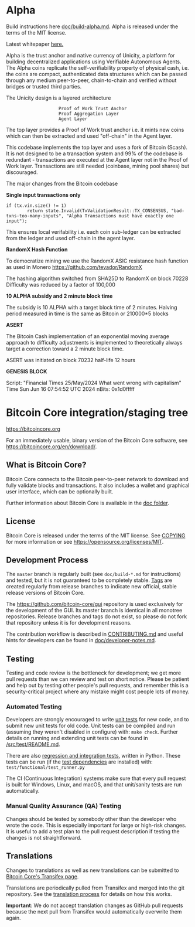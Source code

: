 
Alpha
=====================================

Build instructions here [doc/build-alpha.md](doc/build-alpha.md).
Alpha is released under the terms of the MIT license.

Latest whitepaper [here.](https://unicitynetwork.github.io/whitepaper/)



Alpha is the trust anchor and native currency of Unicity, a platform for building decentralized applications using Verifiable Autonomous Agents. The Alpha coins replicate the self-verifiability property of physical cash, i.e. the coins are compact, authenticated data structures which can be passed through any medium peer-to-peer, chain-to-chain and verified without bridges or trusted third parties. 


The Unicity design is a layered architecture 
			
						Proof of Work Trust Anchor
						Proof Aggregation Layer
						Agent Layer


The top layer provides a Proof of Work trust anchor i.e. it mints new coins which can then be extracted and used "off-chain" in the Agent layer.

This codebase implements the top layer and uses a fork of Bitcoin (Scash). It is not designed to be a transaction system and 99% of the codebase is redundant - transactions are executed at the Agent layer not in the Proof of Work layer. Transactions are still needed (coinbase, mining pool shares) but discouraged. 

The major changes from the Bitcoin codebase

**Single input transactions only**

    if (tx.vin.size() != 1)
            return state.Invalid(TxValidationResult::TX_CONSENSUS, "bad-txns-too-many-inputs", "Alpha Transactions must have exactly one input");

This ensures local verifability i.e. each coin sub-ledger can be extracted from the ledger and used off-chain in the agent layer.

**RandomX Hash Function**

To democratize mining we use the RandomX ASIC resistance hash function as used in Monero https://github.com/tevador/RandomX 

The hashing algorithm switched from SHA25D to RandomX on block 70228
Difficulty was reduced by a factor of 100,000


**10 ALPHA subsidy and 2 minute block time**

The subsidy is 10 ALPHA with a target block time of 2 minutes. Halving period measured in time is the same as Bitcoin or 210000*5 blocks

**ASERT**

The Bitcoin Cash implementation of an exponential moving average approach to difficulty adjustments is implemented to theoretically always target a correction toward a 2 minute block time. 

ASERT was initiated on block 70232
half-life 12 hours


**GENESIS BLOCK**

Script: "Financial Times 25/May/2024 What went wrong with capitalism"
Time Sun Jun 16 07:54:52 UTC 2024
nBits: 0x1d0fffff








Bitcoin Core integration/staging tree
=====================================

https://bitcoincore.org

For an immediately usable, binary version of the Bitcoin Core software, see
https://bitcoincore.org/en/download/.

What is Bitcoin Core?
---------------------

Bitcoin Core connects to the Bitcoin peer-to-peer network to download and fully
validate blocks and transactions. It also includes a wallet and graphical user
interface, which can be optionally built.

Further information about Bitcoin Core is available in the [doc folder](/doc).

License
-------

Bitcoin Core is released under the terms of the MIT license. See [COPYING](COPYING) for more
information or see https://opensource.org/licenses/MIT.

Development Process
-------------------

The `master` branch is regularly built (see `doc/build-*.md` for instructions) and tested, but it is not guaranteed to be
completely stable. [Tags](https://github.com/bitcoin/bitcoin/tags) are created
regularly from release branches to indicate new official, stable release versions of Bitcoin Core.

The https://github.com/bitcoin-core/gui repository is used exclusively for the
development of the GUI. Its master branch is identical in all monotree
repositories. Release branches and tags do not exist, so please do not fork
that repository unless it is for development reasons.

The contribution workflow is described in [CONTRIBUTING.md](CONTRIBUTING.md)
and useful hints for developers can be found in [doc/developer-notes.md](doc/developer-notes.md).

Testing
-------

Testing and code review is the bottleneck for development; we get more pull
requests than we can review and test on short notice. Please be patient and help out by testing
other people's pull requests, and remember this is a security-critical project where any mistake might cost people
lots of money.

### Automated Testing

Developers are strongly encouraged to write [unit tests](src/test/README.md) for new code, and to
submit new unit tests for old code. Unit tests can be compiled and run
(assuming they weren't disabled in configure) with: `make check`. Further details on running
and extending unit tests can be found in [/src/test/README.md](/src/test/README.md).

There are also [regression and integration tests](/test), written
in Python.
These tests can be run (if the [test dependencies](/test) are installed) with: `test/functional/test_runner.py`

The CI (Continuous Integration) systems make sure that every pull request is built for Windows, Linux, and macOS,
and that unit/sanity tests are run automatically.

### Manual Quality Assurance (QA) Testing

Changes should be tested by somebody other than the developer who wrote the
code. This is especially important for large or high-risk changes. It is useful
to add a test plan to the pull request description if testing the changes is
not straightforward.

Translations
------------

Changes to translations as well as new translations can be submitted to
[Bitcoin Core's Transifex page](https://www.transifex.com/bitcoin/bitcoin/).

Translations are periodically pulled from Transifex and merged into the git repository. See the
[translation process](doc/translation_process.md) for details on how this works.

**Important**: We do not accept translation changes as GitHub pull requests because the next
pull from Transifex would automatically overwrite them again.
